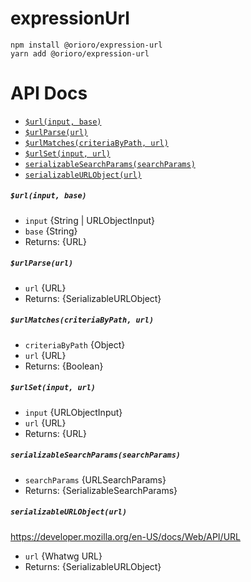 # expressionUrl

```
npm install @orioro/expression-url
yarn add @orioro/expression-url
```

# API Docs

- [`$url(input, base)`](#urlinput-base)
- [`$urlParse(url)`](#urlparseurl)
- [`$urlMatches(criteriaByPath, url)`](#urlmatchescriteriabypath-url)
- [`$urlSet(input, url)`](#urlsetinput-url)
- [`serializableSearchParams(searchParams)`](#serializablesearchparamssearchparams)
- [`serializableURLObject(url)`](#serializableurlobjecturl)

##### `$url(input, base)`

- `input` {String | URLObjectInput}
- `base` {String}
- Returns: {URL} 

##### `$urlParse(url)`

- `url` {URL}
- Returns: {SerializableURLObject} 

##### `$urlMatches(criteriaByPath, url)`

- `criteriaByPath` {Object}
- `url` {URL}
- Returns: {Boolean} 

##### `$urlSet(input, url)`

- `input` {URLObjectInput}
- `url` {URL}
- Returns: {URL} 

##### `serializableSearchParams(searchParams)`

- `searchParams` {URLSearchParams}
- Returns: {SerializableSearchParams} 

##### `serializableURLObject(url)`

https://developer.mozilla.org/en-US/docs/Web/API/URL

- `url` {Whatwg URL}
- Returns: {SerializableURLObject}
